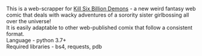 This is a web-scrapper for <a href="https://killsixbilliondemons.com/">Kill Six Billion Demons</a> - a new weird fantasy web comic that deals with wacky adventures of a sorority sister girlbossing all over the universe!<br>
It is easily adaptable to other web-published comix that follow a consistent format. <br>
Language - python 3.7+<br>
Required libraries - bs4, requests, pdb<br>
